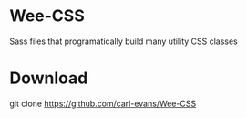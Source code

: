 # Wee-CSS
Sass files that programatically build many utility CSS classes

# Download
git clone https://github.com/carl-evans/Wee-CSS